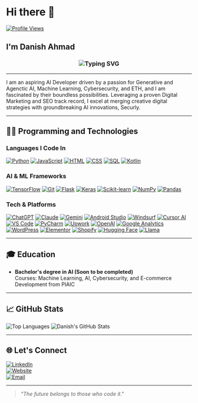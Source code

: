 # Hi there 👋  
[![Profile Views](https://komarev.com/ghpvc/?username=danish-ahmad-ai&color=blue)](https://github.com/danish-ahmad-ai)

## I'm Danish Ahmad

<div align="center">
  <h3>
    <img src="https://readme-typing-svg.herokuapp.com?font=Fira+Code&size=24&pause=1000&color=00FF7F&center=true&vCenter=true&width=650&lines=Top-Rated+Digital+Marketer+%26+SEO+Expert;Future-Ready+AI+Developer+%F0%9F%9A%80;Cybersecurity+Enthusiast+%26+ETH+in+Training%F0%9F%94%90;Let's+Code+%26+Create+the+Future." alt="Typing SVG" />
  </h3>
</div>

---

I am an aspiring AI Developer driven by a passion for Generative and Agenctic AI, Machine Learning, Cybersecurity, and ETH, and I am fascinated by their boundless possibilities. Leveraging a proven Digital Marketing and SEO track record, I excel at merging creative digital strategies with groundbreaking AI innovations, Securly.

---

## 👨‍💻 Programming and Technologies

### **Languages I Code In**
<a href="https://www.python.org" target="_blank">![Python](https://img.shields.io/badge/-Python-4B8BBE?logo=python&logoColor=white&style=flat-square)</a> <a href="https://developer.mozilla.org/en-US/docs/Web/JavaScript" target="_blank">![JavaScript](https://img.shields.io/badge/-JavaScript-F7E018?logo=javascript&logoColor=black&style=flat-square)</a> <a href="https://www.w3.org/html/" target="_blank">![HTML](https://img.shields.io/badge/-HTML-E34F26?logo=html5&logoColor=white&style=flat-square)</a> <a href="https://www.w3.org/Style/CSS/" target="_blank">![CSS](https://img.shields.io/badge/-CSS-1572B6?logo=css3&logoColor=white&style=flat-square)</a> <a href="https://www.mysql.com" target="_blank">![SQL](https://img.shields.io/badge/-SQL-336791?logo=mysql&logoColor=white&style=flat-square)</a> <a href="https://kotlinlang.org" target="_blank">![Kotlin](https://img.shields.io/badge/-Kotlin-0095D5?logo=kotlin&logoColor=white&style=flat-square)</a>

### **AI & ML Frameworks**
<a href="https://www.tensorflow.org" target="_blank">![TensorFlow](https://img.shields.io/badge/-TensorFlow-FF6F00?logo=tensorflow&logoColor=white&style=flat-square)</a> <a href="https://git-scm.com" target="_blank">![Git](https://img.shields.io/badge/-Git-F05032?logo=git&logoColor=white&style=flat-square)</a> <a href="https://flask.palletsprojects.com" target="_blank">![Flask](https://img.shields.io/badge/-Flask-000000?logo=flask&logoColor=white&style=flat-square)</a> <a href="https://keras.io" target="_blank">![Keras](https://img.shields.io/badge/-Keras-D00000?logo=keras&logoColor=white&style=flat-square)</a> <a href="https://scikit-learn.org" target="_blank">![Scikit-learn](https://img.shields.io/badge/-Scikit--learn-F7931E?logo=scikit-learn&logoColor=white&style=flat-square)</a> <a href="https://numpy.org" target="_blank">![NumPy](https://img.shields.io/badge/-NumPy-013243?logo=numpy&logoColor=white&style=flat-square)</a> <a href="https://pandas.pydata.org" target="_blank">![Pandas](https://img.shields.io/badge/-Pandas-150458?logo=pandas&logoColor=white&style=flat-square)</a>

### Tech & Platforms

<a href="https://chat.openai.com" target="_blank">![ChatGPT](https://img.shields.io/badge/-ChatGPT-4E8DFF?logo=openai&logoColor=white&style=flat-square)</a> <a href="https://www.anthropic.com/index/claude" target="_blank">![Claude](https://img.shields.io/badge/-Claude-008080?logo=anthropic&logoColor=white&style=flat-square)</a> <a href="https://workspace.google.com/products/gemini/" target="_blank">![Gemini](https://img.shields.io/badge/-Gemini-0F9D58?logo=google&logoColor=white&style=flat-square)</a> <a href="https://developer.android.com/studio" target="_blank">![Android Studio](https://img.shields.io/badge/-Android%20Studio-3DDC84?logo=android-studio&logoColor=white&style=flat-square)</a> <a href="https://codeium.com/windsurf" target="_blank">![Windsurf](https://img.shields.io/badge/-Windsurf-DAA520?logo=python&logoColor=white&style=flat-square)</a> <a href="https://www.cursor.com/" target="_blank">![Cursor AI](https://img.shields.io/badge/-Cursor%20AI-000000?logo=cursor&logoColor=white&style=flat-square)</a> <a href="https://code.visualstudio.com/" target="_blank">![VS Code](https://img.shields.io/badge/-VS%20Code-007ACC?logo=visual-studio-code&logoColor=white&style=flat-square)</a> <a href="https://www.jetbrains.com/pycharm/" target="_blank">![PyCharm](https://img.shields.io/badge/-PyCharm-000000?logo=pycharm&logoColor=white&style=flat-square)</a> <a href="https://www.upwork.com/freelancers/~01b3efdafc36974754" target="_blank">![Upwork](https://img.shields.io/badge/-Upwork-4CAF50?logo=upwork&logoColor=white&style=flat-square)</a> <a href="https://platform.openai.com" target="_blank">![OpenAI](https://img.shields.io/badge/-OpenAI-412991?logo=openai&logoColor=white&style=flat-square)</a> <a href="https://analytics.google.com" target="_blank">![Google Analytics](https://img.shields.io/badge/-Google%20Analytics-E37400?logo=google-analytics&logoColor=white&style=flat-square)</a> <a href="https://wordpress.org" target="_blank">![WordPress](https://img.shields.io/badge/-WordPress-21759B?logo=wordpress&logoColor=white&style=flat-square)</a> <a href="https://elementor.com" target="_blank">![Elementor](https://img.shields.io/badge/-Elementor-CF245A?logo=elementor&logoColor=white&style=flat-square)</a> <a href="https://www.shopify.com" target="_blank">![Shopify](https://img.shields.io/badge/-Shopify-95BF47?logo=shopify&logoColor=white&style=flat-square)</a> <a href="https://huggingface.co" target="_blank">![Hugging Face](https://img.shields.io/badge/-Hugging%20Face-FFD700?logo=huggingface&logoColor=black&style=flat-square)</a> <a href="https://llama.ai" target="_blank">![Llama](https://img.shields.io/badge/-Llama-FF4500?logo=meta&logoColor=white&style=flat-square)</a>

---

## 🎓 Education  
- **Bachelor's degree in AI (Soon to be completed)**  
  Courses: Machine Learning, AI, Cybersecurity, and E-commerce Development from PIAIC  

---

## 📈 GitHub Stats  
![Top Languages](https://github-readme-stats.vercel.app/api/top-langs/?username=danish-ahmad-ai&layout=compact&theme=radical)
![Danish's GitHub Stats](https://github-readme-stats.vercel.app/api?username=danish-ahmad-ai&show_icons=true&theme=radical)

---

## 🌐 Let's Connect

[![LinkedIn](https://img.shields.io/badge/-LinkedIn-0A66C2?logo=linkedin&logoColor=white&style=flat-square)](http://www.linkedin.com/in/danish-ahmad-digital-marketer)  
[![Website](https://img.shields.io/badge/-Website-FF5722?logo=google-chrome&logoColor=white&style=flat-square)](https://danishahmad.xyz)  
[![Email](https://img.shields.io/badge/-Email-D14836?logo=gmail&logoColor=white&style=flat-square)](mailto:mrdanishkhb@gmail.com)

---

> *"The future belongs to those who code it."*
